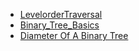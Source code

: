 - [LevelorderTraversal](LevelOrderTraversal.md)
- [Binary_Tree_Basics](Binary_Tree_Basics.md)
- [Diameter Of A Binary Tree](DiameterOfABinaryTree.md)